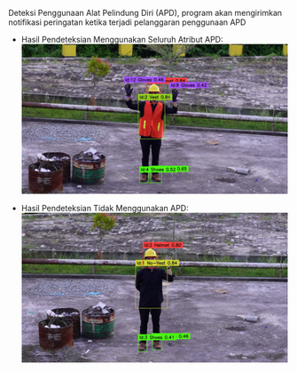 Deteksi Penggunaan Alat Pelindung Diri (APD), program akan mengirimkan notifikasi peringatan ketika terjadi pelanggaran penggunaan APD

- Hasil Pendeteksian Menggunakan Seluruh Atribut APD:
![Alt text](images/image25.jpg)

- Hasil Pendeteksian Tidak Menggunakan APD:
![Alt text](images/image16.jpg)
